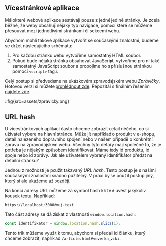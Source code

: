 ## Vícestránkové aplikace

Málokteré webové aplikace sestávají pouze z jedné jediné stránky. Je zcela běžné, že weby obsahují nějaký typ navigace, pomocí které se můžeme přesouvat mezi jednotlivými stránkami či sekcemi webu.

Abychom mohli takové aplikace vytvořit se současnými znalostmi, budeme se držet následujícího schématu:

1. Pro každou stránku webu vytvoříme samostatný HTML soubor.
1. Pokud bude nějaká stránka obsahovat JavaScript, vytvoříme pro ni také samostatný JavaScript soubor a propojíme ho s příslušnou stránkou pomocí `<script>` tagu.

Celý postup si předvedeme na ukázkovém zpravodajském webu _Zprávičky_. Hotovou verzi si můžete [prohlédnout zde](https://czechitas-podklady.cz/ukazka-zpravicky). Repozitář s finálním řešením [najdete zde](https://github.com/Czechitas-podklady-WEB/ukazka-zpravicky).

::fig{src=assets/zpravicky.png}

## URL hash

U vícestránkových aplikací často chceme zobrazit detail něčeho, co si uživatel vybere na hlavní stránce. Může jít například o produkt v e-shopu, detail nalezeného dopravního spojení nebo v našem případě o konkrétní zprávu na zpravodajském webu. Všechny tyto detaily mají společné to, že je potřeba je nějakým způsobem identifikovat. Máme tedy id produktu, id spoje nebo id zprávy. Jak ale uživatelem vybraný identifikátor předat na detailní stránku?

Jednou z možností je použít takzvaný _URL hash_. Tento postup je s našimi současnými znalostmi snadno pužitelný. V praxi by se použil postup jiný, který si ale ukážeme až později.

Na konci adresy URL můžeme za symbol hash kříže `#` uvést jakýkoliv kousek textu. Například:

```
https://localhost:3000#muj-text
```

Tato část adresy se dá získat z vlastnosti `window.location.hash`:

```js
const identifikator = window.location.hash.slice(1);
```

Tento trik můžeme využít k tomu, abychom si předali id článku, který chceme zobrazit, například `/article.html#veverka_viki`.
